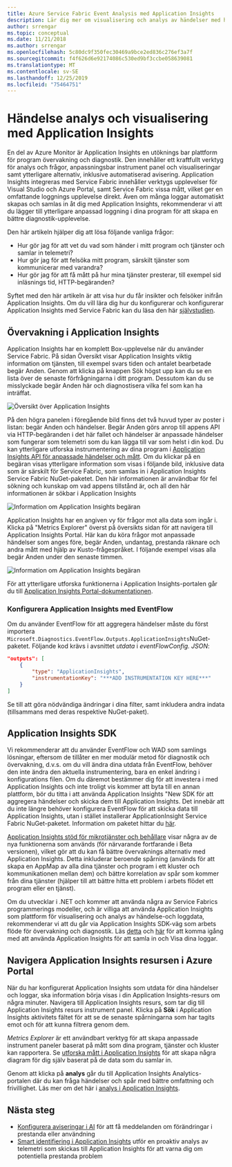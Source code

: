 ```yaml
---
title: Azure Service Fabric Event Analysis med Application Insights
description: Lär dig mer om visualisering och analys av händelser med hjälp av Application Insights för övervakning och diagnostik av Azure Service Fabric-kluster.
author: srrengar
ms.topic: conceptual
ms.date: 11/21/2018
ms.author: srrengar
ms.openlocfilehash: 5c80dc9f350fec30469a9bce2ed836c276ef3a7f
ms.sourcegitcommit: f4f626d6e92174086c530ed9bf3ccbe058639081
ms.translationtype: MT
ms.contentlocale: sv-SE
ms.lasthandoff: 12/25/2019
ms.locfileid: "75464751"
---
```

# <a name="event-analysis-and-visualization-with-application-insights"></a>Händelse analys och visualisering med Application Insights

En del av Azure Monitor är Application Insights en utöknings bar plattform för program övervakning och diagnostik. Den innehåller ett kraftfullt verktyg för analys och frågor, anpassningsbar instrument panel och visualiseringar samt ytterligare alternativ, inklusive automatiserad avisering. Application Insights integreras med Service Fabric innehåller verktygs upplevelser för Visual Studio och Azure Portal, samt Service Fabric vissa mått, vilket ger en omfattande loggnings upplevelse direkt. Även om många loggar automatiskt skapas och samlas in åt dig med Application Insights, rekommenderar vi att du lägger till ytterligare anpassad loggning i dina program för att skapa en bättre diagnostik-upplevelse.

Den här artikeln hjälper dig att lösa följande vanliga frågor:

* Hur gör jag för att vet du vad som händer i mitt program och tjänster och samlar in telemetri?
* Hur gör jag för att felsöka mitt program, särskilt tjänster som kommunicerar med varandra?
* Hur gör jag för att få mått på hur mina tjänster presterar, till exempel sid inläsnings tid, HTTP-begäranden?

Syftet med den här artikeln är att visa hur du får insikter och felsöker inifrån Application Insights. Om du vill lära dig hur du konfigurerar och konfigurerar Application Insights med Service Fabric kan du läsa den här [självstudien](service-fabric-tutorial-monitoring-aspnet.md).

## <a name="monitoring-in-application-insights"></a>Övervakning i Application Insights

Application Insights har en komplett Box-upplevelse när du använder Service Fabric. På sidan Översikt visar Application Insights viktig information om tjänsten, till exempel svars tiden och antalet bearbetade begär Anden. Genom att klicka på knappen Sök högst upp kan du se en lista över de senaste förfrågningarna i ditt program. Dessutom kan du se misslyckade begär Anden här och diagnostisera vilka fel som kan ha inträffat.

![Översikt över Application Insights](media/service-fabric-diagnostics-event-analysis-appinsights/ai-overview.png)

På den högra panelen i föregående bild finns det två huvud typer av poster i listan: begär Anden och händelser. Begär Anden görs anrop till appens API via HTTP-begäranden i det här fallet och händelser är anpassade händelser som fungerar som telemetri som du kan lägga till var som helst i din kod. Du kan ytterligare utforska instrumentering av dina program i [Application Insights API för anpassade händelser och mått](../azure-monitor/app/api-custom-events-metrics.md). Om du klickar på en begäran visas ytterligare information som visas i följande bild, inklusive data som är särskilt för Service Fabric, som samlas in i Application Insights Service Fabric NuGet-paketet. Den här informationen är användbar för fel sökning och kunskap om vad appens tillstånd är, och all den här informationen är sökbar i Application Insights

![Information om Application Insights begäran](media/service-fabric-diagnostics-event-analysis-appinsights/ai-request-details.png)

Application Insights har en angiven vy för frågor mot alla data som ingår i. Klicka på "Metrics Explorer" överst på översikts sidan för att navigera till Application Insights Portal. Här kan du köra frågor mot anpassade händelser som anges före, begär Anden, undantag, prestanda räknare och andra mått med hjälp av Kusto-frågespråket. I följande exempel visas alla begär Anden under den senaste timmen.

![Information om Application Insights begäran](media/service-fabric-diagnostics-event-analysis-appinsights/ai-metrics-explorer.png)

För att ytterligare utforska funktionerna i Application Insights-portalen går du till [Application Insights Portal-dokumentationen](../azure-monitor/app/app-insights-dashboards.md).

### <a name="configuring-application-insights-with-eventflow"></a>Konfigurera Application Insights med EventFlow

Om du använder EventFlow för att aggregera händelser måste du först importera `Microsoft.Diagnostics.EventFlow.Outputs.ApplicationInsights`NuGet-paketet. Följande kod krävs i avsnittet *utdata* i *eventFlowConfig. JSON*:

```json
"outputs": [
    {
        "type": "ApplicationInsights",
        "instrumentationKey": "***ADD INSTRUMENTATION KEY HERE***"
    }
]
```

Se till att göra nödvändiga ändringar i dina filter, samt inkludera andra indata (tillsammans med deras respektive NuGet-paket).

## <a name="application-insights-sdk"></a>Application Insights SDK

Vi rekommenderar att du använder EventFlow och WAD som samlings lösningar, eftersom de tillåter en mer modulär metod för diagnostik och övervakning, d.v.s. om du vill ändra dina utdata från EventFlow, behöver den inte ändra den aktuella instrumentering, bara en enkel ändring i konfigurations filen. Om du däremot bestämmer dig för att investera i med Application Insights och inte troligt vis kommer att byta till en annan plattform, bör du titta i att använda Application Insights "New SDK för att aggregera händelser och skicka dem till Application Insights. Det innebär att du inte längre behöver konfigurera EventFlow för att skicka data till Application Insights, utan i stället installerar ApplicationInsight Service Fabric NuGet-paketet. Information om paketet hittar du [här](https://github.com/Microsoft/ApplicationInsights-ServiceFabric).

[Application Insights stöd för mikrotjänster och behållare](https://azure.microsoft.com/blog/app-insights-microservices/) visar några av de nya funktionerna som används (för närvarande fortfarande i Beta versionen), vilket gör att du kan få bättre övervaknings alternativ med Application Insights. Detta inkluderar beroende spårning (används för att skapa en AppMap av alla dina tjänster och program i ett kluster och kommunikationen mellan dem) och bättre korrelation av spår som kommer från dina tjänster (hjälper till att bättre hitta ett problem i arbets flödet ett program eller en tjänst).

Om du utvecklar i .NET och kommer att använda några av Service Fabrics programmerings modeller, och är villiga att använda Application Insights som plattform för visualisering och analys av händelse-och loggdata, rekommenderar vi att du går via Application Insights SDK-väg som arbets flöde för övervakning och diagnostik. Läs [detta](../azure-monitor/app/asp-net-more.md) och [här](../azure-monitor/app/asp-net-trace-logs.md) för att komma igång med att använda Application Insights för att samla in och Visa dina loggar.

## <a name="navigating-the-application-insights-resource-in-azure-portal"></a>Navigera Application Insights resursen i Azure Portal

När du har konfigurerat Application Insights som utdata för dina händelser och loggar, ska information börja visas i din Application Insights-resurs om några minuter. Navigera till Application Insights resurs, som tar dig till Application Insights resurs instrument panel. Klicka på **Sök** i Application Insights aktivitets fältet för att se de senaste spårningarna som har tagits emot och för att kunna filtrera genom dem.

*Metrics Explorer* är ett användbart verktyg för att skapa anpassade instrument paneler baserat på mått som dina program, tjänster och kluster kan rapportera. Se [utforska mått i Application Insights](../azure-monitor/app/metrics-explorer.md) för att skapa några diagram för dig själv baserat på de data som du samlar in.

Genom att klicka på **analys** går du till Application Insights Analytics-portalen där du kan fråga händelser och spår med bättre omfattning och frivillighet. Läs mer om det här i [analys i Application Insights](../azure-monitor/app/analytics.md).

## <a name="next-steps"></a>Nästa steg

* [Konfigurera aviseringar i AI](../azure-monitor/app/alerts.md) för att få meddelanden om förändringar i prestanda eller användning
* [Smart identifiering i Application Insights](../azure-monitor/app/proactive-diagnostics.md) utför en proaktiv analys av telemetri som skickas till Application Insights för att varna dig om potentiella prestanda problem
